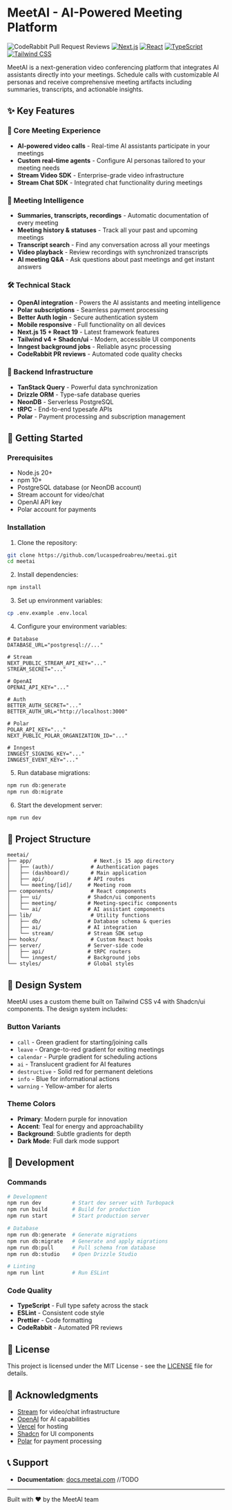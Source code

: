 # MeetAI - AI-Powered Meeting Platform

![CodeRabbit Pull Request Reviews](https://img.shields.io/coderabbit/prs/github/lucaspedroabreu/meetai?utm_source=oss&utm_medium=github&utm_campaign=lucaspedroabreu%2Fmeetai&labelColor=171717&color=FF570A&link=https%3A%2F%2Fcoderabbit.ai&label=CodeRabbit+Reviews)
[![Next.js](https://img.shields.io/badge/Next.js-15-black?logo=next.js)](https://nextjs.org)
[![React](https://img.shields.io/badge/React-19-61DAFB?logo=react)](https://react.dev)
[![TypeScript](https://img.shields.io/badge/TypeScript-5.0-3178C6?logo=typescript)](https://www.typescriptlang.org)
[![Tailwind CSS](https://img.shields.io/badge/Tailwind-v4-38B2AC?logo=tailwind-css)](https://tailwindcss.com)

MeetAI is a next-generation video conferencing platform that integrates AI assistants directly into your meetings. Schedule calls with customizable AI personas and receive comprehensive meeting artifacts including summaries, transcripts, and actionable insights.

## ✨ Key Features

### 🤖 Core Meeting Experience

- **AI-powered video calls** - Real-time AI assistants participate in your meetings
- **Custom real-time agents** - Configure AI personas tailored to your meeting needs
- **Stream Video SDK** - Enterprise-grade video infrastructure
- **Stream Chat SDK** - Integrated chat functionality during meetings

### 📝 Meeting Intelligence

- **Summaries, transcripts, recordings** - Automatic documentation of every meeting
- **Meeting history & statuses** - Track all your past and upcoming meetings
- **Transcript search** - Find any conversation across all your meetings
- **Video playback** - Review recordings with synchronized transcripts
- **AI meeting Q&A** - Ask questions about past meetings and get instant answers

### 🛠 Technical Stack

- **OpenAI integration** - Powers the AI assistants and meeting intelligence
- **Polar subscriptions** - Seamless payment processing
- **Better Auth login** - Secure authentication system
- **Mobile responsive** - Full functionality on all devices
- **Next.js 15 + React 19** - Latest framework features
- **Tailwind v4 + Shadcn/ui** - Modern, accessible UI components
- **Inngest background jobs** - Reliable async processing
- **CodeRabbit PR reviews** - Automated code quality checks

### 💾 Backend Infrastructure

- **TanStack Query** - Powerful data synchronization
- **Drizzle ORM** - Type-safe database queries
- **NeonDB** - Serverless PostgreSQL
- **tRPC** - End-to-end typesafe APIs
- **Polar** - Payment processing and subscription management

## 🚀 Getting Started

### Prerequisites

- Node.js 20+
- npm 10+
- PostgreSQL database (or NeonDB account)
- Stream account for video/chat
- OpenAI API key
- Polar account for payments

### Installation

1. Clone the repository:

```bash
git clone https://github.com/lucaspedroabreu/meetai.git
cd meetai
```

2. Install dependencies:

```bash
npm install
```

3. Set up environment variables:

```bash
cp .env.example .env.local
```

4. Configure your environment variables:

```env
# Database
DATABASE_URL="postgresql://..."

# Stream
NEXT_PUBLIC_STREAM_API_KEY="..."
STREAM_SECRET="..."

# OpenAI
OPENAI_API_KEY="..."

# Auth
BETTER_AUTH_SECRET="..."
BETTER_AUTH_URL="http://localhost:3000"

# Polar
POLAR_API_KEY="..."
NEXT_PUBLIC_POLAR_ORGANIZATION_ID="..."

# Inngest
INNGEST_SIGNING_KEY="..."
INNGEST_EVENT_KEY="..."
```

5. Run database migrations:

```bash
npm run db:generate
npm run db:migrate
```

6. Start the development server:

```bash
npm run dev
```

## 📁 Project Structure

```
meetai/
├── app/                    # Next.js 15 app directory
│   ├── (auth)/            # Authentication pages
│   ├── (dashboard)/       # Main application
│   ├── api/              # API routes
│   └── meeting/[id]/     # Meeting room
├── components/            # React components
│   ├── ui/               # Shadcn/ui components
│   ├── meeting/          # Meeting-specific components
│   └── ai/               # AI assistant components
├── lib/                   # Utility functions
│   ├── db/               # Database schema & queries
│   ├── ai/               # AI integration
│   └── stream/           # Stream SDK setup
├── hooks/                 # Custom React hooks
├── server/               # Server-side code
│   ├── api/              # tRPC routers
│   └── inngest/          # Background jobs
└── styles/               # Global styles
```

## 🎨 Design System

MeetAI uses a custom theme built on Tailwind CSS v4 with Shadcn/ui components. The design system includes:

### Button Variants

- `call` - Green gradient for starting/joining calls
- `leave` - Orange-to-red gradient for exiting meetings
- `calendar` - Purple gradient for scheduling actions
- `ai` - Translucent gradient for AI features
- `destructive` - Solid red for permanent deletions
- `info` - Blue for informational actions
- `warning` - Yellow-amber for alerts

### Theme Colors

- **Primary**: Modern purple for innovation
- **Accent**: Teal for energy and approachability
- **Background**: Subtle gradients for depth
- **Dark Mode**: Full dark mode support

## 🔧 Development

### Commands

```bash
# Development
npm run dev          # Start dev server with Turbopack
npm run build        # Build for production
npm run start        # Start production server

# Database
npm run db:generate  # Generate migrations
npm run db:migrate   # Generate and apply migrations
npm run db:pull      # Pull schema from database
npm run db:studio    # Open Drizzle Studio

# Linting
npm run lint         # Run ESLint
```

### Code Quality

- **TypeScript** - Full type safety across the stack
- **ESLint** - Consistent code style
- **Prettier** - Code formatting
- **CodeRabbit** - Automated PR reviews

## 📄 License

This project is licensed under the MIT License - see the [LICENSE](LICENSE) file for details.

## 🙏 Acknowledgments

- [Stream](https://getstream.io) for video/chat infrastructure
- [OpenAI](https://openai.com) for AI capabilities
- [Vercel](https://vercel.com) for hosting
- [Shadcn](https://ui.shadcn.com) for UI components
- [Polar](https://polar.sh) for payment processing

## 📞 Support

- **Documentation**: [docs.meetai.com](https://docs.meetai.com) //TODO

---

Built with ❤️ by the MeetAI team

